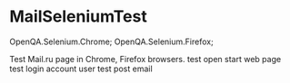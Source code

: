 # MailSeleniumTest


OpenQA.Selenium.Chrome;
OpenQA.Selenium.Firefox;

 Test Mail.ru page in Chrome, Firefox browsers.
 test open start web page
 test login account user
 test post email
